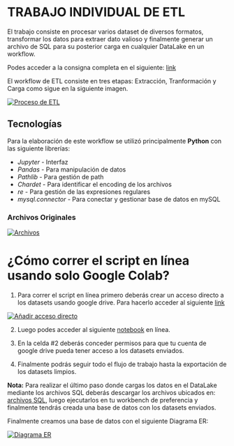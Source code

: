 # TRABAJO INDIVIDUAL DE ETL 

El trabajo consiste en procesar varios dataset de diversos formatos, transformar los datos para extraer dato valioso y finalmente generar un archivo de SQL para su posterior carga en cualquier DataLake en un workflow. 

Podes acceder a la consigna completa en el siguiente: [link](https://github.com/soyHenry/PI01_DATA_ENGINEERING "Link")

El workflow de ETL consiste en tres etapas: Extracción, Tranformación y Carga como sigue en la siguiente imagen. 

[![Proceso de ETL](https://github.com/LilaAlvesDC/workflow_ETL/blob/main/_str/3.%20Workflow.jpg "Proceso de ETL")](https://github.com/LilaAlvesDC/workflow_ETL/blob/main/_str/3.%20Workflow.jpg "Proceso de ETL")

## Tecnologías 

Para la elaboración de este workflow se utilizó principalmente **Python** con las siguiente librerías: 
- *Jupyter* - Interfaz 
- *Pandas* - Para manipulación de datos
- *Pathlib* - Para gestión de path 
- *Chardet* - Para identificar el encoding de los archivos 
- *re* - Para gestión de las expresiones regulares
- *mysql.connector* - Para conectar y gestionar base de datos en mySQL

### Archivos Originales

[![Archivos](https://github.com/LilaAlvesDC/workflow_ETL/blob/main/_str/1%20Archivos.JPG "Archivos")](https://github.com/LilaAlvesDC/workflow_ETL/blob/main/_str/1%20Archivos.JPG "Archivos")


# ¿Cómo correr el script en línea usando solo Google Colab? 

1. Para correr el script en línea primero deberás crear un acceso directo a los datasets usando google drive. Para hacerlo acceder al siguiente [link](http://drive.google.com/drive/folders/1Rsq-HHomPtQwy7RIWQ574wKcf56LiGq1 "link") 

[![Añadir acceso directo](https://github.com/LilaAlvesDC/workflow_ETL/blob/main/_str/2%20A%C3%B1adir%20acceso%20directo.jpg "Añadir acceso directo")](https://github.com/LilaAlvesDC/workflow_ETL/blob/main/_str/2%20A%C3%B1adir%20acceso%20directo.jpg "Añadir acceso directo")

2. Luego podes acceder al siguiente [notebook](https://colab.research.google.com/drive/17YMz4FL8vhD23dS5F3eX6cSC6mUJIgMC?usp=sharing "notebook") en línea.

3. En la celda #2 deberás conceder permisos para que tu cuenta de google drive pueda tener acceso a los datasets enviados. 

4. Finalmente podrás seguir todo el flujo de trabajo hasta la exportación de los datasets limpios.

**Nota:** Para realizar el último paso donde cargas los datos en el DataLake mediante los archivos SQL deberás descargar los archivos ubicados en: [archivos SQL](https://github.com/LilaAlvesDC/workflow_ETL/upload/main/Archivos%20SQL "Archivos SQL"), luego ejecutarlos en tu workbench de preferencia y finalmente tendrás creada una base de datos con los datasets enviados.

Finalmente creamos una base de datos con el siguiente Diagrama ER: 

[![Diagrama ER](https://github.com/LilaAlvesDC/workflow_ETL/blob/main/_str/4.%20Diagrame%20ER.jpeg "Diagrama ER")](https://github.com/LilaAlvesDC/workflow_ETL/blob/main/_str/4.%20Diagrame%20ER.jpeg "Diagrama ER")

